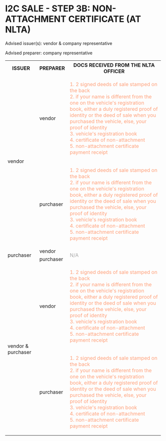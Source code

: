 # I2C SALE - STEP 3B: NON-ATTACHMENT CERTIFICATE (AT NLTA)

Advised issuer(s): vendor & company representative

Advised preparer: company representative

<table>
  <tr>
    <th>ISSUER</th>
    <th>PREPARER</th>
    <th>DOCS RECEIVED FROM THE NLTA OFFICER</th>
  </tr>

  <tr>
    <!-- ISSUER: vendor -->
    <!-- PREPARER: vendor -->
    <td rowspan="2">vendor</td>
    <td>vendor</td>
    <td style="color: lightsalmon;">
      <ol style="padding: 0; list-style-position: inside;">
        <li>2 signed deeds of sale stamped on the back</li>
        <li>if your name is different from the one on the vehicle's registration book, either a duly registered proof of identity or the deed of sale when you purchased the vehicle, else, your proof of identity</li>
        <li>vehicle's registration book</li>
        <li>certificate of non-attachment</li>
        <li>non-attachment certificate payment receipt</li>
      </ol>
    </td>
  </tr>
  <tr>
    <!-- ISSUER: vendor -->
    <!-- PREPARER: purchaser -->
    <td>purchaser</td>
    <td style="color: lightsalmon;">
      <ol style="padding: 0; list-style-position: inside;">
        <li>2 signed deeds of sale stamped on the back</li>
        <li>if your name is different from the one on the vehicle's registration book, either a duly registered proof of identity or the deed of sale when you purchased the vehicle, else, your proof of identity</li>
        <li>vehicle's registration book</li>
        <li>certificate of non-attachment</li>
        <li>non-attachment certificate payment receipt</li>
      </ol>
    </td>
  </tr>

  <tr>
    <!-- ISSUER: purchaser -->
    <!-- PREPARER: vendor -->
    <td rowspan="2">purchaser</td>
    <td>vendor</td>
    <td rowspan="2" style="color: darkgray;">
      N/A
    </td>
  </tr>
  <tr>
    <!-- ISSUER: purchaser -->
    <!-- PREPARER: purchaser -->
    <td>purchaser</td>
  </tr>

  <tr>
    <!-- ISSUER: vendor & purchaser -->
    <!-- PREPARER: vendor -->
    <td rowspan="2">vendor & purchaser</td>
    <td>vendor</td>
    <td style="color: lightsalmon;">
      <ol style="padding: 0; list-style-position: inside;">
        <li>2 signed deeds of sale stamped on the back</li>
        <li>if your name is different from the one on the vehicle's registration book, either a duly registered proof of identity or the deed of sale when you purchased the vehicle, else, your proof of identity</li>
        <li>vehicle's registration book</li>
        <li>certificate of non-attachment</li>
        <li>non-attachment certificate payment receipt</li>
      </ol>
    </td>
  </tr>
  <tr>
    <!-- ISSUER: vendor & purchaser -->
    <!-- PREPARER: purchaser -->
    <td>purchaser</td>
    <td style="color: lightsalmon;">
      <ol style="padding: 0; list-style-position: inside;">
        <li>2 signed deeds of sale stamped on the back</li>
        <li>if your name is different from the one on the vehicle's registration book, either a duly registered proof of identity or the deed of sale when you purchased the vehicle, else, your proof of identity</li>
        <li>vehicle's registration book</li>
        <li>certificate of non-attachment</li>
        <li>non-attachment certificate payment receipt</li>
      </ol>
    </td>
  </tr>
</table>
